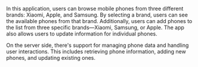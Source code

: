 In this application, users can browse mobile phones from three different brands: Xiaomi, Apple, and Samsung. By selecting a brand, users can see the available phones from that brand. Additionally, users can add phones to the list from three specific brands—Xiaomi, Samsung, or Apple. The app also allows users to update information for individual phones. 

On the server side, there's support for managing phone data and handling user interactions. This includes retrieving phone information, adding new phones, and updating existing ones.
